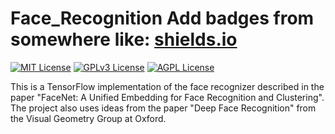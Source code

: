 # Face_Recognition  Add badges from somewhere like: [shields.io](https://shields.io/)

[![MIT License](https://img.shields.io/badge/License-MIT-green.svg)](https://choosealicense.com/licenses/mit/)
[![GPLv3 License](https://img.shields.io/badge/License-GPL%20v3-yellow.svg)](https://opensource.org/licenses/)
[![AGPL License](https://img.shields.io/badge/license-AGPL-blue.svg)](http://www.gnu.org/licenses/agpl-3.0)


This is a TensorFlow implementation of the face recognizer described in the paper "FaceNet: A Unified Embedding for Face Recognition and Clustering". The project also uses ideas from the paper "Deep Face Recognition" from the Visual Geometry Group at Oxford.
 
